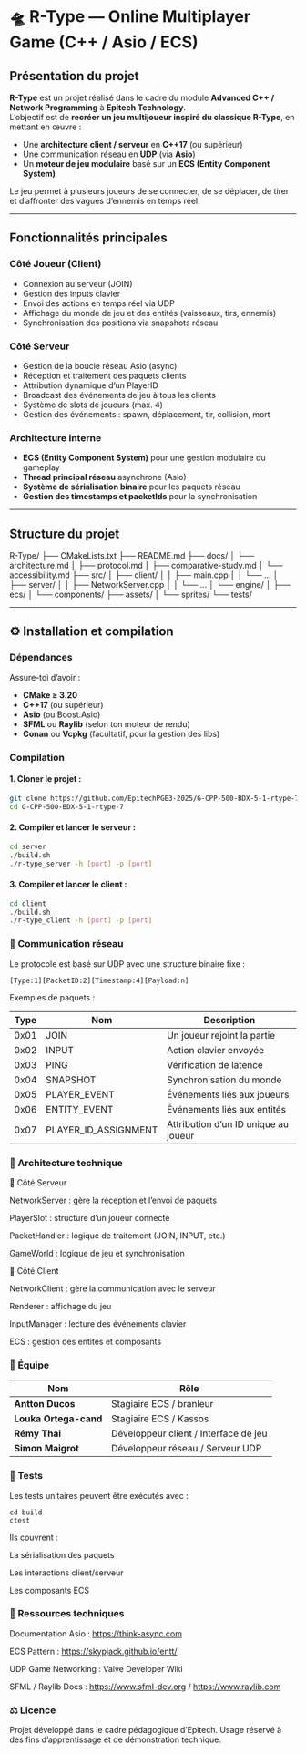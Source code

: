 # 🛸 R-Type — Online Multiplayer Game (C++ / Asio / ECS)

## Présentation du projet

**R-Type** est un projet réalisé dans le cadre du module **Advanced C++ / Network Programming** à **Epitech Technology**.  
L’objectif est de **recréer un jeu multijoueur inspiré du classique R-Type**, en mettant en œuvre :
- Une **architecture client / serveur** en **C++17** (ou supérieur)
- Une communication réseau en **UDP** (via **Asio**)
- Un **moteur de jeu modulaire** basé sur un **ECS (Entity Component System)**

Le jeu permet à plusieurs joueurs de se connecter, de se déplacer, de tirer et d’affronter des vagues d’ennemis en temps réel.

---

## Fonctionnalités principales

### Côté Joueur (Client)
- Connexion au serveur (JOIN)
- Gestion des inputs clavier
- Envoi des actions en temps réel via UDP
- Affichage du monde de jeu et des entités (vaisseaux, tirs, ennemis)
- Synchronisation des positions via snapshots réseau

### Côté Serveur
- Gestion de la boucle réseau Asio (async)
- Réception et traitement des paquets clients
- Attribution dynamique d’un PlayerID
- Broadcast des événements de jeu à tous les clients
- Système de slots de joueurs (max. 4)
- Gestion des événements : spawn, déplacement, tir, collision, mort

### Architecture interne
- **ECS (Entity Component System)** pour une gestion modulaire du gameplay
- **Thread principal réseau** asynchrone (Asio)
- **Système de sérialisation binaire** pour les paquets réseau
- **Gestion des timestamps et packetIds** pour la synchronisation

---

## Structure du projet

R-Type/
├── CMakeLists.txt
├── README.md
├── docs/
│ ├── architecture.md
│ ├── protocol.md
│ ├── comparative-study.md
│ └── accessibility.md
├── src/
│ ├── client/
│ │ ├── main.cpp
│ │ └── ...
│ ├── server/
│ │ ├── NetworkServer.cpp
│ │ └── ...
│ └── engine/
│ ├── ecs/
│ └── components/
├── assets/
│ └── sprites/
└── tests/

---

## ⚙️ Installation et compilation

### Dépendances
Assure-toi d’avoir :
- **CMake ≥ 3.20**
- **C++17** (ou supérieur)
- **Asio** (ou Boost.Asio)
- **SFML** ou **Raylib** (selon ton moteur de rendu)
- **Conan** ou **Vcpkg** (facultatif, pour la gestion des libs)

### Compilation

#### 1. Cloner le projet :
```bash
git clone https://github.com/EpitechPGE3-2025/G-CPP-500-BDX-5-1-rtype-7.git
cd G-CPP-500-BDX-5-1-rtype-7
```

#### 2. Compiler et lancer le serveur :

```bash
cd server
./build.sh
./r-type_server -h [port] -p [port]
```

#### 3. Compiler et lancer le client :

```bash
cd client
./build.sh
./r-type_client -h [port] -p [port]
```

### 🔌 Communication réseau

Le protocole est basé sur UDP avec une structure binaire fixe :

```
[Type:1][PacketID:2][Timestamp:4][Payload:n]
```

Exemples de paquets :

| Type | Nom                  | Description                          |
| ---- | -------------------- | ------------------------------------ |
| 0x01 | JOIN                 | Un joueur rejoint la partie          |
| 0x02 | INPUT                | Action clavier envoyée               |
| 0x03 | PING                 | Vérification de latence              |
| 0x04 | SNAPSHOT             | Synchronisation du monde             |
| 0x05 | PLAYER_EVENT         | Événements liés aux joueurs          |
| 0x06 | ENTITY_EVENT         | Événements liés aux entités          |
| 0x07 | PLAYER_ID_ASSIGNMENT | Attribution d’un ID unique au joueur |


### 🧩 Architecture technique

🔹 Côté Serveur

NetworkServer : gère la réception et l’envoi de paquets

PlayerSlot : structure d’un joueur connecté

PacketHandler : logique de traitement (JOIN, INPUT, etc.)

GameWorld : logique de jeu et synchronisation

🔹 Côté Client

NetworkClient : gère la communication avec le serveur

Renderer : affichage du jeu

InputManager : lecture des événements clavier

ECS : gestion des entités et composants

### 👥 Équipe

| Nom               | Rôle                             |
| ----------------- | -------------------------------- |
| **Antton Ducos** | Stagiaire ECS / branleur |
| **Louka Ortega-cand** | Stagiaire ECS / Kassos |
| **Rémy Thai** | Développeur client / Interface de jeu |
| **Simon Maigrot** | Développeur réseau / Serveur UDP |

### 🧪 Tests
Les tests unitaires peuvent être exécutés avec :
```
cd build
ctest
```

Ils couvrent :

La sérialisation des paquets

Les interactions client/serveur

Les composants ECS

### 🧭 Ressources techniques

Documentation Asio : https://think-async.com

ECS Pattern : https://skypjack.github.io/entt/

UDP Game Networking : Valve Developer Wiki

SFML / Raylib Docs : https://www.sfml-dev.org
 / https://www.raylib.com

### ⚖️ Licence

Projet développé dans le cadre pédagogique d’Epitech.
Usage réservé à des fins d’apprentissage et de démonstration technique.
